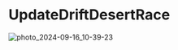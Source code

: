 # UpdateDriftDesertRace
![photo_2024-09-16_10-39-23](https://github.com/user-attachments/assets/76f38e97-43a8-4802-b2ae-c08c5cb7e1c7)
